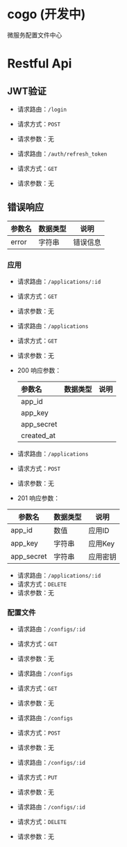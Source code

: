 # cogo (开发中)

微服务配置文件中心


# Restful Api


## JWT验证

* 请求路由：`/login`
* 请求方式：`POST`
* 请求参数：无

* 请求路由：`/auth/refresh_token`
* 请求方式：`GET`
* 请求参数：无


## 错误响应

|参数名|数据类型|说明|
|--|--|--|
|error|字符串|错误信息|

### 应用

* 请求路由：`/applications/:id`
* 请求方式：`GET`
* 请求参数：无

* 请求路由：`/applications`
* 请求方式：`GET`
* 请求参数：无
  

- 200 响应参数：

  | 参数名     | 数据类型 | 说明 |
  | :--------- | :------- | :--- |
  | app_id     |          |      |
  | app_key    |          |      |
  | app_secret |          |      |
  | created_at |          |      |

  

* 请求路由：`/applications`
* 请求方式：`POST`
* 请求参数：无

* 201 响应参数：

|参数名|数据类型|说明|
|-------|--------|------|
|app_id|数值|应用ID|
|app_key|字符串|应用Key|
|app_secret|字符串|应用密钥|


* 请求路由：`/applications/:id`
* 请求方式：`DELETE`
* 请求参数：无


### 配置文件

* 请求路由：`/configs/:id`
* 请求方式：`GET`
* 请求参数：无

* 请求路由：`/configs`
* 请求方式：`GET`
* 请求参数：无


* 请求路由：`/configs`
* 请求方式：`POST`
* 请求参数：无


* 请求路由：`/configs/:id`
* 请求方式：`PUT`
* 请求参数：无


* 请求路由：`/configs/:id`
* 请求方式：`DELETE`
* 请求参数：无